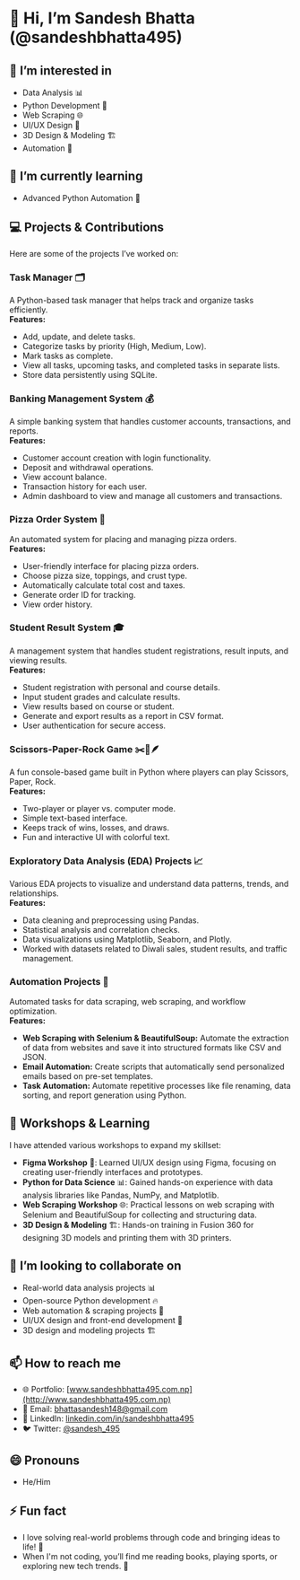# 👋 Hi, I’m Sandesh Bhatta (@sandeshbhatta495)

## 👀 I’m interested in  
- Data Analysis 📊  
- Python Development 🐍  
- Web Scraping 🌐  
- UI/UX Design 🎨  
- 3D Design & Modeling 🏗️  
- Automation 🚦  

## 🌱 I’m currently learning  
- Advanced Python Automation 🤖  

## 💻 Projects & Contributions  
Here are some of the projects I’ve worked on:

### **Task Manager** 🗂️  
A Python-based task manager that helps track and organize tasks efficiently.  
**Features:**
- Add, update, and delete tasks.
- Categorize tasks by priority (High, Medium, Low).
- Mark tasks as complete.
- View all tasks, upcoming tasks, and completed tasks in separate lists.
- Store data persistently using SQLite.

### **Banking Management System** 💰  
A simple banking system that handles customer accounts, transactions, and reports.  
**Features:**
- Customer account creation with login functionality.
- Deposit and withdrawal operations.
- View account balance.
- Transaction history for each user.
- Admin dashboard to view and manage all customers and transactions.

### **Pizza Order System** 🍕  
An automated system for placing and managing pizza orders.  
**Features:**
- User-friendly interface for placing pizza orders.
- Choose pizza size, toppings, and crust type.
- Automatically calculate total cost and taxes.
- Generate order ID for tracking.
- View order history.

### **Student Result System** 🎓  
A management system that handles student registrations, result inputs, and viewing results.  
**Features:**
- Student registration with personal and course details.
- Input student grades and calculate results.
- View results based on course or student.
- Generate and export results as a report in CSV format.
- User authentication for secure access.

### **Scissors-Paper-Rock Game** ✂️📜🪶  
A fun console-based game built in Python where players can play Scissors, Paper, Rock.  
**Features:**
- Two-player or player vs. computer mode.
- Simple text-based interface.
- Keeps track of wins, losses, and draws.
- Fun and interactive UI with colorful text.

### **Exploratory Data Analysis (EDA) Projects** 📈  
Various EDA projects to visualize and understand data patterns, trends, and relationships.  
**Features:**
- Data cleaning and preprocessing using Pandas.
- Statistical analysis and correlation checks.
- Data visualizations using Matplotlib, Seaborn, and Plotly.
- Worked with datasets related to Diwali sales, student results, and traffic management.

### **Automation Projects** 🤖  
Automated tasks for data scraping, web scraping, and workflow optimization.  
**Features:**
- **Web Scraping with Selenium & BeautifulSoup:** Automate the extraction of data from websites and save it into structured formats like CSV and JSON.
- **Email Automation:** Create scripts that automatically send personalized emails based on pre-set templates.
- **Task Automation:** Automate repetitive processes like file renaming, data sorting, and report generation using Python.

## 🌱 Workshops & Learning  
I have attended various workshops to expand my skillset:
- **Figma Workshop** 🎨: Learned UI/UX design using Figma, focusing on creating user-friendly interfaces and prototypes.
- **Python for Data Science** 📊: Gained hands-on experience with data analysis libraries like Pandas, NumPy, and Matplotlib.
- **Web Scraping Workshop** 🌐: Practical lessons on web scraping with Selenium and BeautifulSoup for collecting and structuring data.
- **3D Design & Modeling** 🏗️: Hands-on training in Fusion 360 for designing 3D models and printing them with 3D printers.

## 💞️ I’m looking to collaborate on  
- Real-world data analysis projects 📊  
- Open-source Python development 🔥  
- Web automation & scraping projects 🤖  
- UI/UX design and front-end development 🎨  
- 3D design and modeling projects 🏗️  

## 📫 How to reach me  
- 🌐 Portfolio: [www.sandeshbhatta495.com.np](http://www.sandeshbhatta495.com.np)  
- 📩 Email: bhattasandesh148@gmail.com  
- 💼 LinkedIn: [linkedin.com/in/sandeshbhatta495](https://www.linkedin.com/in/sandeshbhatta495)  
- 🐦 Twitter: [@sandesh_495](https://twitter.com/sandeshbhatta)  

## 😄 Pronouns  
- He/Him  

## ⚡ Fun fact  
- I love solving real-world problems through code and bringing ideas to life! 🚀  
- When I'm not coding, you’ll find me reading books, playing sports, or exploring new tech trends. 🌟

